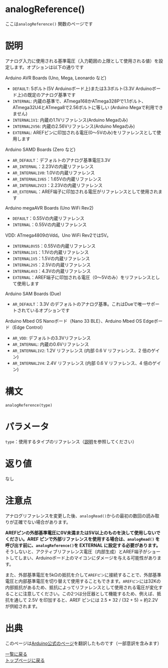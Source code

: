 # analogReference()

ここは`analogReference()` 関数のページです

# 説明

アナログ入力に使用される基準電圧（入力範囲の上限として使用される値）を設定します。オプションは以下の通りです

Arduino AVR Boards (Uno, Mega, Leonardo など)

- `DEFAULT`: 5ボルト(5V Arduinoボード上)または3.3ボルト(3.3V Arduinoボード上)の既定のアナログ基準です
- `INTERNAL`: 内蔵の基準で、ATmega168かATmega328Pで1.1ボルト、ATmega32U4とATmega8で2.56ボルトに等しい (Arduino Megaで利用できません)
- `INTERNAL1V1`: 内蔵の1.1Vリファレンス(Arduino Megaのみ)
- `INTERNAL2V56`: 内蔵の2.56Vリファレンス(Arduino Megaのみ)
- `EXTERNAL`: AREFピンに印加される電圧(0～5Vのみ)をリファレンスとして使用します

Arduino SAMD Boards (Zero など)

- `AR_DEFAULT`：デフォルトのアナログ基準電圧3.3V
- `AR_INTERNAL`：2.23Vの内蔵リファレンス
- `AR_INTERNAL1V0`: 1.0Vの内蔵リファレンス
- `AR_INTERNAL1V65`：1.65Vの内蔵リファレンス
- `AR_INTERNAL2V23`：2.23Vの内蔵リファレンス
- `AR_EXTERNAL`：AREF端子に印加される電圧がリファレンスとして使用されます

Arduino megaAVR Boards (Uno WiFi Rev2)

- `DEFAULT`：0.55Vの内蔵リファレンス
- `INTERNAL`：0.55Vの内蔵リファレンス

VDD: ATmega4809のVdd。Uno WiFi Rev2では5V。

- `INTERNAL0V55`：0.55Vの内蔵リファレンス
- `INTERNAL1V1`：1.1Vの内蔵リファレンス
- `INTERNAL1V5`：1.5Vの内蔵リファレンス
- `INTERNAL2V5`：2.5Vの内蔵リファレンス
- `INTERNAL4V3`：4.3Vの内蔵リファレンス
- `EXTERNAL`：AREF端子に印加される電圧（0〜5Vのみ）をリファレンスとして使用します

Arduino SAM Boards (Due)

- `AR_DEFAULT`：3.3V のデフォルトのアナログ基準。これはDueで唯一サポートされているオプションです

Arduino Mbed OS Nanoボード（Nano 33 BLE）、Arduino Mbed OS Edgeボード（Edge Control）

- `AR_VDD`: デフォルトの3.3Vリファレンス
- `AR_INTERNAL`: 内蔵の0.6Vリファレンス
- `AR_INTERNAL1V2`: 1.2V リファレンス (内部 0.6 V リファレンス、2 倍のゲイン)
- `AR_INTERNAL2V4`: 2.4V リファレンス (内部 0.6 V リファレンス、4 倍のゲイン)

# 構文

`analogReference(type)`

# パラメータ

`type`：使用するタイプのリファレンス（[説明](#説明)を参照してください）

# 返り値

なし

# 注意点

アナログリファレンスを変更した後、`analogRead()`からの最初の数回の読み取りが正確でない場合があります。

**AREFピンの外部基準電圧に0V未満または5V以上のものを決して使用しないでください。AREF ピンで外部リファレンスを使用する場合は、`analogRead()` を呼び出す前に、`analogReference()`を EXTERNAL に設定する必要があります。**
そうしないと、アクティブリファレンス電圧（内部生成）とAREF端子がショートしてしまい、Arduinoボード上のマイコンにダメージを与える可能性があります。

また、外部基準電圧を5kΩの抵抗を介して`AREFピン`に接続することで、外部基準電圧と内部基準電圧を切り替えて使用することもできます。`AREFピン`には32Kの内部抵抗があるため、抵抗によってリファレンスとして使用される電圧が変化することに注意してください。この2つは分圧器として機能するため、例えば、抵抗を通して 2.5V を印加すると、AREF ピンには 2.5 * 32 / (32 + 5) = 約2.2V が供給されます。

# 出典

このページは[Arduino公式のページ](https://www.arduino.cc/reference/en/language/functions/analog-io/analogreference/)を翻訳したものです（一部意訳を含みます）

[一覧に戻る](https://pages.nchlab.net/Arduino/ref/)  
[トップページに戻る](https://pages.nchlab.net/)
